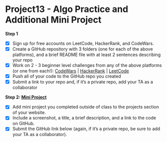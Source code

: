 # Project13 - Algo Practice and Additional Mini Project
**Step 1**
- [x] Sign up for free accounts on LeetCode, HackerRank, and CodeWars.
- [x] Create a GitHub repository with 3 folders (one for each of the above platforms), and a brief README file with at least 2 sentences describing your repo
- [x] Work on 2 - 3 beginner level challenges from any of the above platforms (or one from each!): [CodeWars](CodeWars/CodeWars.md) | [HackerRank](Hackerrank/Hackerrank.md) | [LeetCode](leetCode/leetCode.md)
- [x] Push all of your code to the GitHub repo you created
- [x] Submit a link to your repo and, if it’s a private repo, add your TA as a collaborator

**Step 2: [Mini Project](https://github.com/claramaq/whatToEat)**
- [x] Add mini project you completed outside of class to the projects section of your website. 
- [x] Include a screenshot, a title, a brief description, and a link to the code on GitHub. 
- [x] Submit the GitHub link below (again, if it’s a private repo, be sure to add your TA as a collaborator).
